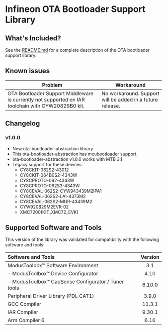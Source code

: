 # Infineon OTA Bootloader Support Library

## What's Included?

See the [README.md](./README.md) for a complete description of the OTA bootloader support library.

## Known issues

| Problem | Workaround |
| ------- | ---------- |
| OTA Bootloader Support Middleware is currently not supported on IAR toolchain with CYW20829B0 kit. | No workaround. Support will be added in a future release. |


## Changelog

### v1.0.0

- New ota-bootloader-abstraction library
- This ota-bootloader-abstraction has mcubootloader support.
- ota-bootloader-abstraction v1.0.0 works with MTB 3.1
- Legacy support for these devices:
    - CY8CKIT-062S2-43012
    - CY8CKIT-064B0S2-4343W
    - CY8CPROTO-062-4343W
    - CY8CPROTO-062S3-4343W
    - CY8CEVAL-062S2-CYW943439M2IPA1
    - CY8CEVAL-062S2-LAI-4373M2
    - CY8CEVAL-062S2-MUR-43439M2
    - CYW920829M2EVK-02
    - XMC7200(KIT_XMC72_EVK)

## Supported Software and Tools
This version of the library was validated for compatibility with the following software and tools:

| Software and Tools                                        | Version |
| :---                                                      | :----:  |
| ModusToolbox&trade; Software Environment                  | 3.1     |
| - ModusToolbox&trade; Device Configurator                 | 4.10    |
| - ModusToolbox&trade; CapSense Configurator / Tuner tools | 6.10.0  |
| Peripheral Driver Library (PDL CAT1)                      | 3.9.0   |
| GCC Compiler                                              | 11.3.1  |
| IAR Compiler                                              | 9.30.1  |
| Arm Compiler 6                                            | 6.16    |
